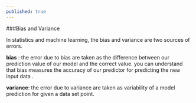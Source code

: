 ```yaml
---
published: true
---
```


<script type="text/javascript" src="http://cdn.mathjax.org/mathjax/latest/MathJax.js?config=default"></script>

 ###Bias and Variance
 
 In statistics and machine learning, the bias and variance are two sources of errors.
  
  **bias** : the error due to bias are taken as the difference between our prediction value of our model and the correct value. you can understand that bias measures the accuracy of our predictor for predicting the new input data .
  
  **variance**: the error due to variance are taken as variability of a model prediction for given a data set point. 